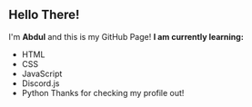 ## Hello There!
I'm **Abdul** and this is my GitHub Page!
**I am currently learning:**
- HTML
- CSS
- JavaScript
- Discord.js
- Python
Thanks for checking my profile out!
